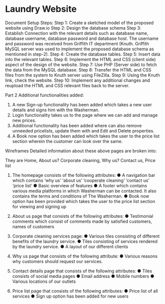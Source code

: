 # Laundry Website
Document Setup Steps:
Step 1:  Create a sketched model of the proposed website using Draw.io
Step 2: Design the database schema
Step 3: Establish Connection with the relevant details such as database name, database username, database password and database host. The username and password was received from Griffith IT department (Knuth. Griffith MySQL server was used to implement the proposed database schema as mentioned in step-2).
Step 4: Create the database tables.
Step 5: Insert data into the relevant tables.
Step 6: Implement the HTML and CSS (client side) aspect of the design of the website.
Step 7:  Use PHP (Server side) to fetch the data from the MySQL database.
Step 8: Transfer the HTML and CSS files from the system to Knuth server using FileZilla.
Step 9: Using the Knuth link, check the website.
Step 10: Implement any additional changes and reupload the HTML and CSS relevant files back to the server.

Part 2 Additional functionalities added:
1.	A new Sign-up functionality has been added which takes a new user details and signs him with the Washerman.
2.	Login functionality takes us to the page where we can add and manage new prices. 
3.	Additional functionality has been added where can also remove unneeded pricelists, update them with and Edit and Delete properties. 
4.	A Book now option has been added which takes the user to the price list section wherein the customer can look over the same.

Wireframes
Detailed information about these above pages are broken into:

They are Home, About us?  Corporate cleaning, Why us? Contact us, Price list

1.	The homepage consists of the following attributes:
●	A navigation bar which contains ‘why us’ ‘about us’ ‘cooperate cleaning’ ‘contact us’ ‘price list’
●	Basic overview of features
●	A footer which contains various media platforms in which Washerman can be contacted. It also contains the terms and conditions of The Washerman.
●	Book now option has been provided which takes the user to the price list section for viewing and signing up

2.	About us page that consists of the following attributes:
●	Testimonial comments which consist of comments made by satisfied customers, names of customers
 
3.	Corporate cleaning services page:
●	Various tiles consisting of different benefits of the laundry service.
●	Tiles consisting of services rendered by the laundry service.
●	A layout of our different clients
 
4.	Why us page that consists of the following attribute:
●	Various reasons why customers should request our services.
 
5.	Contact details page that consists of the following attributes:
●	Tiles consists of social media pages
●	Email address
●	Mobile numbers
●	Various locations of our outlets
 

6.	Price list page that consists of the following attributes:
●	Price list of all services 
●	Sign up option has been added for new users
 



 



